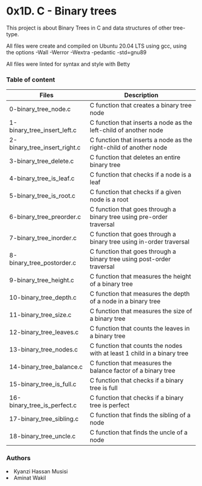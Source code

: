 <h1>0x1D. C - Binary trees</h1>
<p>
This project is about Binary Trees in C and data structures of other tree-type.

All files were create and compiled on Ubuntu 20.04 LTS using gcc, using the options -Wall -Werror -Wextra -pedantic -std=gnu89
</p>

<p>All files were linted for syntax and style with Betty</p>
<h3>Table of content</h3>
<table>
  <thead>
    <tr>
      <th>Files</th>	
      <th>Description</th>
    </tr>  
  </thead>
  <tbody>
    <tr>
      <td>0-binary_tree_node.c</td>	<td>C function that creates a binary tree node</td>
    </tr>  
    <tr>
      <td>1-binary_tree_insert_left.c</td>	<td>C function that inserts a node as the left-child of another node</td>
    </tr>
    <tr>
      <td>2-binary_tree_insert_right.c</td>	<td>C function that inserts a node as the right-child of another node</td>
    </tr>
    <tr>
      <td>3-binary_tree_delete.c</td>	<td>C function that deletes an entire binary tree</td>
    </tr>
    <tr>
      <td>4-binary_tree_is_leaf.c</td>	<td>C function that checks if a node is a leaf</td>
    </tr>
    <tr>
      <td>5-binary_tree_is_root.c</td>	<td>C function that checks if a given node is a root</td>
    </tr>
    <tr>
      <td>6-binary_tree_preorder.c</td>	<td>C function that goes through a binary tree using pre-order traversal</td>
    </tr>
    <tr>
      <td>7-binary_tree_inorder.c</td>	<td>C function that goes through a binary tree using in-order traversal</td>
    </tr>  
    <tr>  
      <td>8-binary_tree_postorder.c</td>	<td>C function that goes through a binary tree using post-order traversal</td>
    </tr>  
    <tr>   
      <td>9-binary_tree_height.c</td>	<td>C function that measures the height of a binary tree</td>
    </tr>  
    <tr>  
      <td>10-binary_tree_depth.c</td>	<td>C function that measures the depth of a node in a binary tree</td>
    </tr>  
    <tr>  
      <td>11-binary_tree_size.c</td>	<td>C function that measures the size of a binary tree</td>
    </tr>  
    <tr>  
      <td>12-binary_tree_leaves.c</td>	<td>C function that counts the leaves in a binary tree</td>
    </tr>
    <tr>  
      <td>13-binary_tree_nodes.c</td>	<td>C function that counts the nodes with at least 1 child in a binary tree</td>
    </tr>  
    <tr>  
      <td>14-binary_tree_balance.c</td>	<td>C function that measures the balance factor of a binary tree</td>
    </tr>  
    <tr>
      <td>15-binary_tree_is_full.c</td>	<td>C function that checks if a binary tree is full</td>
    </tr>
    <tr>
      <td>16-binary_tree_is_perfect.c</td>	<td>C function that checks if a binary tree is perfect</td>
    </tr>
    <tr>  
      <td>17-binary_tree_sibling.c</td>	<td>C function that finds the sibling of a node</td>
    </tr>
    <tr>
      <td>18-binary_tree_uncle.c</td>	<td>C function that finds the uncle of a node</td>
    </tr>
  </tbody>
</table>
<h3>Authors</h3>
<li>Kyanzi Hassan Musisi</li>
<li>Aminat Wakil</li>

